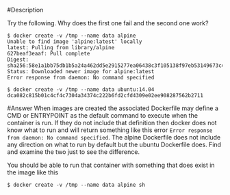 #Description

Try the following. Why does the first one fail and the second one work?

    $ docker create -v /tmp --name data alpine
    Unable to find image 'alpine:latest' locally
    latest: Pulling from library/alpine
    627beaf3eaaf: Pull complete
    Digest: sha256:58e1a1bb75db1b5a24a462dd5e2915277ea06438c3f105138f97eb53149673c4
    Status: Downloaded newer image for alpine:latest
    Error response from daemon: No command specified

    $ docker create -v /tmp --name data ubuntu:14.04
    dca082c815b01c4cf4c7304a34374c222b6fd2cfd4309e02ee908287562b2711

#Answer
When images are created the associated Dockerfile may define a CMD or ENTRYPOINT as the default command to execute when the container is run.
If they do not include that definition then docker does not know what to run and will return something like this error `Error response from daemon: No command specified`.
The alpine Dockerfile does not include any direction on what to run by default but the ubuntu Dockerfile does.
Find and examine the two just to see the difference.

You should be able to run that container with something that does exist in the image like this

    $ docker create -v /tmp --name data alpine sh

